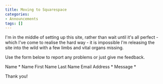 ```yaml
---
title: Moving to Squarespace
categories:
- Announcements
tags: []
---
```


I'm in the middle of setting up this site, rather than wait until it's all perfect - which I've come to realise the hard way - it is 
impossible I'm releasing the site into the wild with a few limbs and vital organs missing.

Use the form below to report any problems or just give me feedback.

Name 
* 
Name 
First Name 
Last Name 
Email Address 
* 
Message 
* 
 
Thank you!
